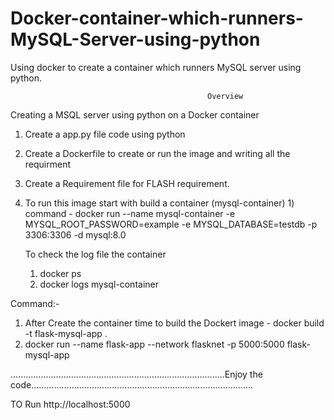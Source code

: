 # Docker-container-which-runners-MySQL-Server-using-python
Using docker to create a container which runners MySQL server using python.

                                                Overview 

Creating a MSQL server using python on a Docker container 

1) Create a app.py file code using python

2) Create a Dockerfile to create or run the image and writing all the requirment

3) Create a Requirement file for FLASH requirement.

4) To run this image start with build a container (mysql-container)
          1) command - docker run --name mysql-container -e MYSQL_ROOT_PASSWORD=example -e MYSQL_DATABASE=testdb -p 3306:3306 -d mysql:8.0

     To check the log file the container
   1) docker ps
   2) docker logs mysql-container

Command:-
1) After Create the container time to build the Dockert image - docker build -t flask-mysql-app .
2) docker run --name flask-app --network flasknet -p 5000:5000 flask-mysql-app



.....................................................................................Enjoy the code........................................................................................

TO Run http://localhost:5000 
       

